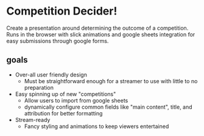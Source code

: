 # Competition Decider!

Create a presentation around determining the outcome of a competition. Runs in the browser with slick animations and google sheets integration for easy submissions through google forms. 

## goals
- Over-all user friendly design
	- Must be straightforward enough for a streamer to use with little to no preparation
- Easy spinning up of new "competitions"
	- Allow users to import from google sheets
	- dynamically configure common fields like "main content", title, and attribution for better formatting
- Stream-ready
	- Fancy styling and animations to keep viewers entertained